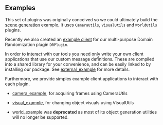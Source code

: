## Examples

This set of plugins was originally conceived so we could ultimately build the [scene generation] example.
It uses `CameraUtils`, `VisualUtils` and `WorldUtils` plugins.

Recently we also created an [example client] for our multi-purpose Domain Randomization plugin `DRPlugin`.

In order to interact with our tools you need only write your own client applications that use our custom message definitions.
These are compiled into a shared library for your convenience, and can be easily linked to by installing our package.
See [external_example] for more details.

Furthermore, we provide simples example client applications to interact with each plugin.

- [camera_example], for acquiring frames using CameraUtils

- [visual_example], for changing object visuals using VisualUtils

- world_example was **deprecated** as most of its object generation utilities will no longer be supported. 

[example client]: dr_example
[external_example]: external_example
[scene generation]: scene_example
[camera_example]: camera_example 
[visual_example]: visual_example
